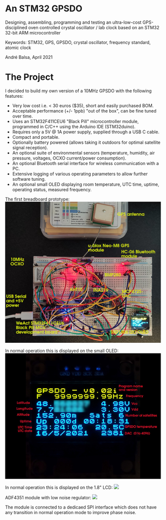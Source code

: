 # An STM32 GPSDO
Designing, assembling, programming and testing an ultra-low-cost GPS-disciplined oven controlled crystal oscillator / lab clock based on an STM32 32-bit ARM microcontroller

Keywords: STM32, GPS, GPSDO, crystal oscillator, frequency standard, atomic clock

André Balsa, April 2021

The Project
===========

I decided to build my own version of a 10MHz GPSDO with the following features:
- Very low cost i.e. < 30 euros ($35), short and easily purchased BOM.
- Acceptable performance (+/- 1ppb) "out of the box", can be fine tuned over time.
- Uses an STM32F411CEU6 "Black Pill" microcontroller module, programmed in C/C++ using the Arduino IDE (STM32duino).
- Requires only a 5V @ 1A power supply, supplied through a USB C cable.
- Compact and portable.
- Optionally battery powered (allows taking it outdoors for optimal satellite signal reception).
- An optional suite of environmental sensors (temperature, humidity, air pressure, voltages, OCXO current/power consumption).
- An optional Bluetooth serial interface for wireless communication with a PC.
- Extensive logging of various operating parameters to allow further software tuning.
- An optional small OLED displaying room temperature, UTC time, uptime, operating status, measured frequency.

The first breadboard prototype:
<img src="https://github.com/AndrewBCN/STM32-GPSDO/raw/main/GPSDO_breadboarda.jpg">

In normal operation this is displayed on the small OLED:
<img src="https://github.com/AndrewBCN/STM32-GPSDO/raw/main/OLEDv002i_expl.jpg">

In normal operation this is displayed on the 1.8" LCD:
<img src="https://github.com/Badwater-Frank/STM32-GPSDO/blob/LCD-STM7735-SPI-160x128/LCD-160x128_3s.jpg">

ADF4351 module with low noise regulator:
<img src="https://github.com/Badwater-Frank/STM32-GPSDO/blob/LCD-STM7735-SPI-160x128/ADF4351_module.jpg">

The module is connected to a dedicaed SPI interface which does not have any transition in normal operation mode to improve phase noise.


